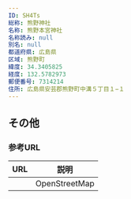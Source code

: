 ```yaml
---
ID: SH4Ts
総称: 熊野神社
名称: 熊野本宮神社
名称読み: null
別名: null
都道府県: 広島県
区域: 熊野町
緯度: 34.3405825
経度: 132.5782973
郵便番号: 7314214
住所: 広島県安芸郡熊野町中溝５丁目１−１
---
```


## その他

### 参考URL

| URL | 説明          |
| --- | ------------- |
|     | OpenStreetMap |
